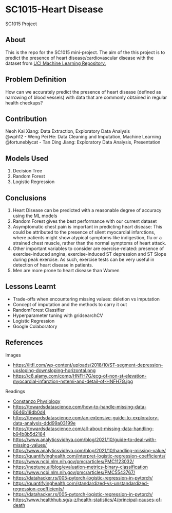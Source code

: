 # SC1015-Heart Disease
SC1015 Project

## About
This is the repo for the SC1015 mini-project. The aim of the this project is to predict the presence of heart disease/cardiovascular disease with the dataset from [UCI Machine Learning Repository.](https://archive.ics.uci.edu/ml/datasets/Heart+Disease "UCI ML")

## Problem Definition
How can we accurately predict the presence of heart disease (defined as narrowing of blood vessels) with data that are commonly obtained in regular health checkups? 


## Contribution
Neoh Kai Xiang: Data Extraction, Exploratory Data Analysis <br/>
@wph12 - Weng Pei He: Data Cleaning and Imputation, Machine Learning<br/>
@fortuneblycat - Tan Ding Jiang: Exploratory Data Analysis, Presentation  

## Models Used
1. Decision Tree
2. Random Forest
3. Logistic Regression

## Conclusions
1. Heart Disease can be predicted with a reasonable degree of accuracy using the ML models
2. Random Forest gives the best performance with our current dataset
3. Asymptomatic chest pain is important in predicting heart disease: This could be attributed to the presence of silent myocardial infarctions, where patients might show atypical symptoms like indigestion, flu or a strained chest muscle, rather than the normal symptoms of heart attack.
4. Other important variables to consider are exercise-related: presence of exercise-induced angina, exercise-induced ST depression and ST Slope during peak exercise. As such, exercise tests can be very useful in detection of heart disease in patients.
5. Men are more prone to heart disease than Women


## Lessons Learnt
* Trade-offs when encountering missing values: deletion vs imputation
* Concept of imputation and the methods to carry it out
* RandomForest Classifier
* Hyperparameter tuning with gridsearchCV
* Logistic Regression
* Google Colaboratory

## References
Images
* https://litfl.com/wp-content/uploads/2018/10/ST-segment-depression-upsloping-downsloping-horizontal.png
* https://c8.alamy.com/comp/HNFH7G/ecg-of-non-st-elevation-myocardial-infarction-nstemi-and-detail-of-HNFH7G.jpg

Readings
* [Constanzo Physiology](https://www.elsevier.com/books/costanzo-physiology/costanzo/978-0-323-79333-9)
* https://towardsdatascience.com/how-to-handle-missing-data-8646b18db0d4
* https://towardsdatascience.com/an-extensive-guide-to-exploratory-data-analysis-ddd99a03199e
* https://towardsdatascience.com/all-about-missing-data-handling-b94b8b5d2184
* https://www.analyticsvidhya.com/blog/2021/10/guide-to-deal-with-missing-values/
* https://www.analyticsvidhya.com/blog/2021/10/handling-missing-value/
* https://quantifyinghealth.com/interpret-logistic-regression-coefficients/
* https://www.ncbi.nlm.nih.gov/pmc/articles/PMC1123032/
* https://neptune.ai/blog/evaluation-metrics-binary-classification
* https://www.ncbi.nlm.nih.gov/pmc/articles/PMC5543767/
* https://datahacker.rs/005-pytorch-logistic-regression-in-pytorch/
* https://quantifyinghealth.com/standardized-vs-unstandardized-regression-coefficients/
* https://datahacker.rs/005-pytorch-logistic-regression-in-pytorch/
* https://www.healthhub.sg/a-z/health-statistics/4/principal-causes-of-death
